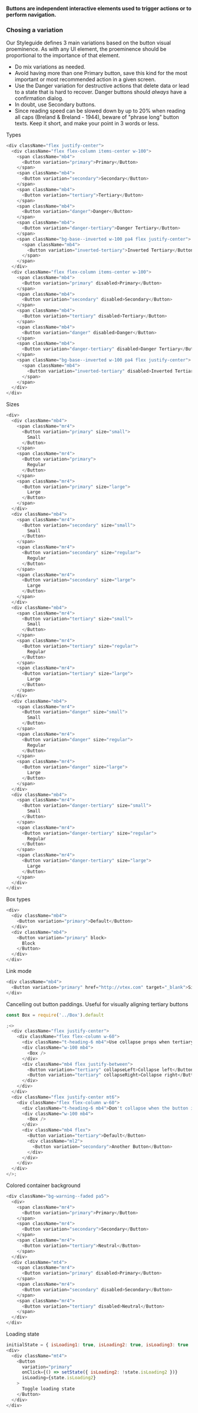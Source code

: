 #### Buttons are independent interactive elements used to trigger actions or to perform navigation.

### Chosing a variation
Our Styleguide defines 3 main variations based on the button visual proeminence. As with any UI element, the proeminence should be proportional to the importance of that element.
- Do mix variations as needed.
- Avoid having more than one Primary button, save this kind for the most important or most recommended action in a given screen.
- Use the Danger variation for destructive actions that delete data or lead to a state that is hard to recover. Danger buttons should _always_ have a confirmation dialog.
- In doubt, use Secondary buttons.
- Since reading speed can be slowed down by up to 20% when reading all caps (Breland & Breland - 1944), beware of "phrase long" button texts. Keep it short, and make your point in 3 words or less.


Types

```js
<div className="flex justify-center">
  <div className="flex flex-column items-center w-100">
    <span className="mb4">
      <Button variation="primary">Primary</Button>
    </span>
    <span className="mb4">
      <Button variation="secondary">Secondary</Button>
    </span>
    <span className="mb4">
      <Button variation="tertiary">Tertiary</Button>
    </span>
    <span className="mb4">
      <Button variation="danger">Danger</Button>
    </span>
    <span className="mb4">
      <Button variation="danger-tertiary">Danger Tertiary</Button>
    </span>
    <span className="bg-base--inverted w-100 pa4 flex justify-center">
      <span className="mb4">
        <Button variation="inverted-tertiary">Inverted Tertiary</Button>
      </span>
    </span>
  </div>
  <div className="flex flex-column items-center w-100">
    <span className="mb4">
      <Button variation="primary" disabled>Primary</Button>
    </span>
    <span className="mb4">
      <Button variation="secondary" disabled>Secondary</Button>
    </span>
    <span className="mb4">
      <Button variation="tertiary" disabled>Tertiary</Button>
    </span>
    <span className="mb4">
      <Button variation="danger" disabled>Danger</Button>
    </span>
    <span className="mb4">
      <Button variation="danger-tertiary" disabled>Danger Tertiary</Button>
    </span>
    <span className="bg-base--inverted w-100 pa4 flex justify-center">
      <span className="mb4">
        <Button variation="inverted-tertiary" disabled>Inverted Tertiary</Button>
      </span>
    </span>
  </div>
</div>
```

Sizes

```js
<div>
  <div className="mb4">
    <span className="mr4">
      <Button variation="primary" size="small">
        Small
      </Button>
    </span>
    <span className="mr4">
      <Button variation="primary">
        Regular
      </Button>
    </span>
    <span className="mr4">
      <Button variation="primary" size="large">
        Large
      </Button>
    </span>
  </div>
  <div className="mb4">
    <span className="mr4">
      <Button variation="secondary" size="small">
        Small
      </Button>
    </span>
    <span className="mr4">
      <Button variation="secondary" size="regular">
        Regular
      </Button>
    </span>
    <span className="mr4">
      <Button variation="secondary" size="large">
        Large
      </Button>
    </span>
  </div>
  <div className="mb4">
    <span className="mr4">
      <Button variation="tertiary" size="small">
        Small
      </Button>
    </span>
    <span className="mr4">
      <Button variation="tertiary" size="regular">
        Regular
      </Button>
    </span>
    <span className="mr4">
      <Button variation="tertiary" size="large">
        Large
      </Button>
    </span>
  </div>
  <div className="mb4">
    <span className="mr4">
      <Button variation="danger" size="small">
        Small
      </Button>
    </span>
    <span className="mr4">
      <Button variation="danger" size="regular">
        Regular
      </Button>
    </span>
    <span className="mr4">
      <Button variation="danger" size="large">
        Large
      </Button>
    </span>
  </div>
  <div className="mb4">
    <span className="mr4">
      <Button variation="danger-tertiary" size="small">
        Small
      </Button>
    </span>
    <span className="mr4">
      <Button variation="danger-tertiary" size="regular">
        Regular
      </Button>
    </span>
    <span className="mr4">
      <Button variation="danger-tertiary" size="large">
        Large
      </Button>
    </span>
  </div>
</div>
```

Box types

```js
<div>
  <div className="mb4">
    <Button variation="primary">Default</Button>
  </div>
  <div className="mb4">
    <Button variation="primary" block>
      Block
    </Button>
  </div>
</div>
```

Link mode

```js
<div className="mb4">
  <Button variation="primary" href="http://vtex.com" target="_blank">Sign in</Button>
</div>
```

Cancelling out button paddings. Useful for visually aligning tertiary buttons

```js
const Box = require('../Box').default

;<>
  <div className="flex justify-center">
    <div className="flex flex-column w-60">
      <div className="t-heading-6 mb4">Use collapse props when tertiary button is alone, to align it with the other elements</div>
      <div className="w-100 mb4">
        <Box />
      </div>
      <div className="mb4 flex justify-between">
        <Button variation="tertiary" collapseLeft>Collapse left</Button>
        <Button variation="tertiary" collapseRight>Collapse right</Button>
      </div>
    </div>
  </div>
  <div className="flex justify-center mt6">
    <div className="flex flex-column w-60">
      <div className="t-heading-6 mb4">Don't collapse when the button is not alone</div>
      <div className="w-100 mb4">
        <Box />
      </div>
      <div className="mb4 flex">
        <Button variation="tertiary">Default</Button>
        <div className="ml2">
          <Button variation="secondary">Another Button</Button>
        </div>
      </div>
    </div>
  </div>
</>;
```
Colored container background

```js
<div className="bg-warning--faded pa5">
  <div>
    <span className="mr4">
      <Button variation="primary">Primary</Button>
    </span>
    <span className="mr4">
      <Button variation="secondary">Secondary</Button>
    </span>
    <span className="mr4">
      <Button variation="tertiary">Neutral</Button>
    </span>
  </div>
  <div className="mt4">
    <span className="mr4">
      <Button variation="primary" disabled>Primary</Button>
    </span>
    <span className="mr4">
      <Button variation="secondary" disabled>Secondary</Button>
    </span>
    <span className="mr4">
      <Button variation="tertiary" disabled>Neutral</Button>
    </span>
  </div>
</div>
```

Loading state

```js
initialState = { isLoading1: true, isLoading2: true, isLoading3: true  };
<div>
  <div className="mt4">
    <Button
      variation="primary"
      onClick={() => setState({ isLoading2: !state.isLoading2 })}
      isLoading={state.isLoading2}
    >
      Toggle loading state
    </Button>
  </div>
</div>
```
